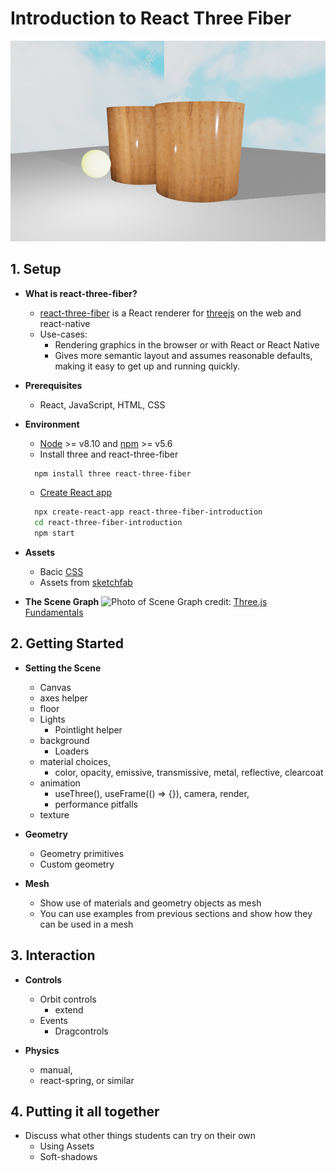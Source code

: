 # Introduction to React Three Fiber
![Preview](/public/getting_started.png)

## 1. Setup

* **What is react-three-fiber?**
  * [react-three-fiber](https://github.com/pmndrs/react-three-fiber) is a React renderer for [threejs](https://threejs.org/) on the web and react-native
  * Use-cases:
    * Rendering graphics in the browser or with React or React Native
    * Gives more semantic layout and assumes reasonable defaults, making it easy to get up and running quickly.

* **Prerequisites**
  * React, JavaScript, HTML, CSS

* **Environment**
  * [Node](https://nodejs.org/) >= v8.10 and [npm](https://www.npmjs.com/) >= v5.6
  * Install three and react-three-fiber
  ```bash
    npm install three react-three-fiber
  ```
  * [Create React app](https://reactjs.org/docs/create-a-new-react-app.html)
  ```bash
    npx create-react-app react-three-fiber-introduction
    cd react-three-fiber-introduction
    npm start
  ```
* **Assets**
  * Bacic [CSS](https://github.com/haydenlinder/react-three-fiber-intro/blob/main/src/index.css)
  * Assets from [sketchfab](https://sketchfab.com/)

* **The Scene Graph**
![Photo of Scene Graph](https://threejsfundamentals.org/threejs/lessons/resources/images/threejs-structure.svg)
credit: [Three.js Fundamentals](https://threejsfundamentals.org/threejs/lessons/threejs-fundamentals.html)

## 2. Getting Started

* **Setting the Scene**
  * Canvas
  * axes helper 
  * floor
  * Lights
    * Pointlight helper
  * background
    * Loaders
  * material choices, 
    * color, opacity, emissive, transmissive, metal, reflective, clearcoat
  * animation
    * useThree(), useFrame(() => {}), camera, render, 
    * performance pitfalls
  * texture

* **Geometry**
	* Geometry primitives
	* Custom geometry

* **Mesh**
	* Show use of materials and geometry objects as mesh
	* You can use examples from previous sections and show how they can be used in a mesh

## 3. Interaction

* **Controls**
  * Orbit controls
    * extend
  * Events
	* Dragcontrols

* **Physics**
	* manual, 
  * react-spring, or similar

## 4. **Putting it all together**

* Discuss what other things students can try on their own
  * Using Assets
  * Soft-shadows
